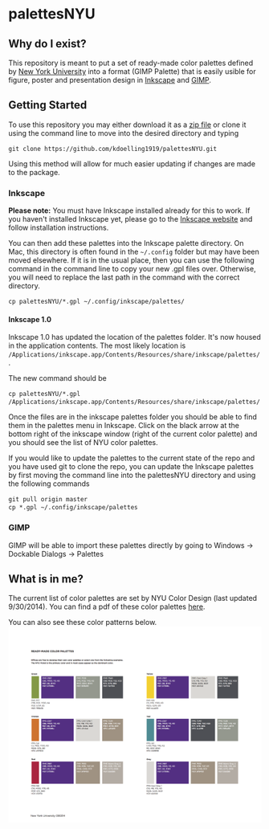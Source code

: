 # palettesNYU

## Why do I exist?

This repository is meant to put a set of ready-made color palettes defined by [New York University](https://www.nyu.edu/employees/resources-and-services/media-and-communications/styleguide.html) into a format (GIMP Palette) that is easily usible for figure, poster and presentation design in [Inkscape](https://inkscape.org/en/) and [GIMP](https://www.gimp.org).

## Getting Started
To use this repository you may either download it as a [zip file](https://github.com/kdoelling1919/palettesNYU/archive/master.zip) or clone it using the command line to move into the desired directory and typing

```
git clone https://github.com/kdoelling1919/palettesNYU.git
```

Using this method will allow for much easier updating if changes are made to the package.

### Inkscape
**Please note:** You must have Inkscape installed already for this to work. If you haven't installed Inkscape yet, please go to the [Inkscape website](https://inkscape.org/en/) and follow installation instructions.

You can then add these palettes into the Inkscape palette directory. On Mac, this directory is often found in the `~/.config` folder but may have been moved elsewhere. If it is in the usual place, then you can use the following command in the command line to copy your new .gpl files over. Otherwise, you will need to replace the last path in the command with the correct directory.

```
cp palettesNYU/*.gpl ~/.config/inkscape/palettes/
```

#### Inkscape 1.0
Inkscape 1.0 has updated the location of the palettes folder.
It's now housed in the application contents.
The most likely location is `/Applications/inkscape.app/Contents/Resources/share/inkscape/palettes/`.

The new command should be
```
cp palettesNYU/*.gpl /Applications/inkscape.app/Contents/Resources/share/inkscape/palettes/
```
Once the files are in the inkscape palettes folder you should be able to find them in the palettes menu in Inkscape. Click on the black arrow at the bottom right of the inkscape window (right of the current color palette) and you should see the list of NYU color palettes.

If you would like to update the palettes to the current state of the repo and you have used git to clone the repo, you can update the Inkscape palettes by first moving the command line into the palettesNYU directory and using the following commands

```
git pull origin master
cp *.gpl ~/.config/inkscape/palettes
```

### GIMP
GIMP will be able to import these palettes directly by going to Windows -> Dockable Dialogs -> Palettes

## What is in me?

The current list of color palettes are set by NYU Color Design (last updated 9/30/2014). You can find a pdf of these color palettes [here](https://www.nyu.edu/content/dam/nyu/advertisePublications/documents/standards/ReadyMadeColorPalettes_121214.pdf).

You can also see these color patterns below.
![NYU Color Palettes](ReadyMadeColorPalettes_121214.png)
